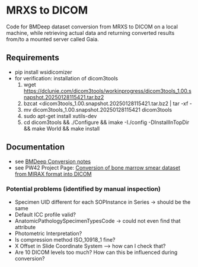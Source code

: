 # MRXS to DICOM
Code for BMDeep dataset conversion from MRXS to DICOM on a local machine, while retrieving actual data and returning converted results from/to a mounted server called Gaia.

## Requirements
- pip install wsidicomizer 
- for verification: installation of dicom3tools
    1. wget https://dclunie.com/dicom3tools/workinprogress/dicom3tools_1.00.snapshot.20250128115421.tar.bz2
    2. bzcat <dicom3tools_1.00.snapshot.20250128115421.tar.bz2 | tar -xf -
    3. mv dicom3tools_1.00.snapshot.20250128115421 dicom3tools
    4. sudo apt-get install xutils-dev
    5. cd dicom3tools && ./Configure && imake -I./config -DInstallInTopDir && make World && make install

## Documentation
- see [BMDeep Conversion notes](https://docs.google.com/document/d/1yobF48SQlx4rMwwsj-T324Nfu25PJt5CFDlQB9E1Z-8/edit?tab=t.0)
- see PW42 Project Page: [Conversion of bone marrow smear dataset from MIRAX format into DICOM](https://projectweek.na-mic.org/PW42_2025_GranCanaria/Projects/ConversionOfBoneMarrowSmearDatasetFromMiraxFormatIntoDicom/)

### Potential problems (identified by manual inspection)
- Specimen UID different for each SOPInstance in Series -> should be the same
- Default ICC profile valid? 
- AnatomicPathologySpecimenTypesCode -> could not even find that attribute
- Photometric Interpretation? 
- Is compression method ISO_10918_1 fine? 
- X Offset in Slide Coordinate System --> how can I check that? 
- Are 10 DICOM levels too much? How can this be influenced during conversion? 
